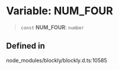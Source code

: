 # Variable: NUM_FOUR

> `const` **NUM_FOUR**: `number`

## Defined in

node_modules/blockly/blockly.d.ts:10585
